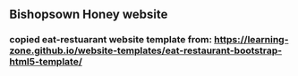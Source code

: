 ## Bishopsown Honey website
 
### copied eat-restuarant website template from: https://learning-zone.github.io/website-templates/eat-restaurant-bootstrap-html5-template/
